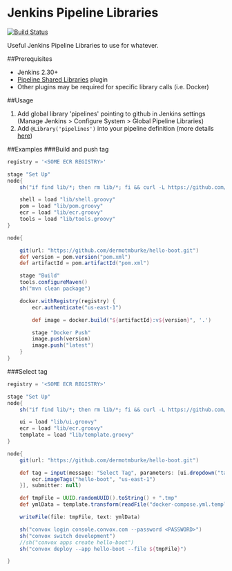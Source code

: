 # Jenkins Pipeline Libraries
[![Build Status](https://travis-ci.org/hellgate75/jenkins-pipeline-libraries.svg?branch=master)](https://travis-ci.org/hellgate75/jenkins-pipeline-libraries)

Useful Jenkins Pipeline Libraries to use for whatever.

##Prerequisites

* Jenkins 2.30+
* [Pipeline Shared Libraries](https://github.com/jenkinsci/workflow-cps-global-lib-plugin) plugin
* Other plugins may be required for specific library calls (i.e. Docker)

##Usage

1. Add global library 'pipelines' pointing to github in Jenkins settings (Manage Jenkins > Configure System > Global Pipeline Libraries)
2. Add `@Library('pipelines')` into your pipeline definition (more details [here](https://github.com/jenkinsci/workflow-cps-global-lib-plugin))

##Examples
###Build and push tag
```groovy
registry = '<SOME ECR REGISTRY>'

stage "Set Up"
node{
    sh("if find lib/*; then rm lib/*; fi && curl -L https://github.com/hellgate75/jenkins-pipeline-libraries/archive/${env.PIPELINE_LIBS_VERSION}.zip -o lib.zip && echo 'A' | unzip -j lib.zip */lib/* -d lib")

    shell = load "lib/shell.groovy"
    pom = load "lib/pom.groovy"
    ecr = load "lib/ecr.groovy"
    tools = load "lib/tools.groovy"
}

node{

    git(url: "https://github.com/dermotmburke/hello-boot.git")
    def version = pom.version("pom.xml")
    def artifactId = pom.artifactId("pom.xml")

    stage "Build"
    tools.configureMaven()
    sh("mvn clean package")

    docker.withRegistry(registry) {
        ecr.authenticate("us-east-1")

        def image = docker.build("${artifactId}:v${version}", '.')

        stage "Docker Push"
        image.push(version)
        image.push("latest")
    }
}
```

###Select tag
```groovy
registry = '<SOME ECR REGISTRY>'

stage "Set Up"
node{
    sh("if find lib/*; then rm lib/*; fi && curl -L https://github.com/hellgate75/jenkins-pipeline-libraries/archive/${env.PIPELINE_LIBS_VERSION}.zip -o lib.zip && echo 'A' | unzip -j lib.zip */lib/* -d lib")

    ui = load "lib/ui.groovy"
    ecr = load "lib/ecr.groovy"
    template = load "lib/template.groovy"
}

node{
    git(url: "https://github.com/dermotmburke/hello-boot.git")

    def tag = input(message: "Select Tag", parameters: [ui.dropdown("tag", "Tag") {
        ecr.imageTags("hello-boot", "us-east-1")
    }], submitter: null)

    def tmpFile = UUID.randomUUID().toString() + ".tmp"
    def ymlData = template.transform(readFile("docker-compose.yml.template"), [tag :tag])

    writeFile(file: tmpFile, text: ymlData)

    sh("convox login console.convox.com --password <PASSWORD>")
    sh("convox switch development")
    //sh("convox apps create hello-boot")
    sh("convox deploy --app hello-boot --file ${tmpFile}")

}
```
